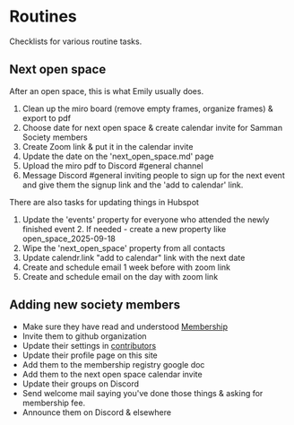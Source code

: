 # Routines

Checklists for various routine tasks.

## Next open space

After an open space, this is what Emily usually does.

1. Clean up the miro board (remove empty frames, organize frames) & export to pdf
2. Choose date for next open space & create calendar invite for Samman Society members
3. Create Zoom link & put it in the calendar invite
4. Update the date on the 'next_open_space.md' page
5. Upload the miro pdf to Discord #general channel
6. Message Discord #general inviting people to sign up for the next event and give them the signup link and the 'add to calendar' link.

There are also tasks for updating things in Hubspot

1. Update the 'events' property for everyone who attended the newly finished event 
   2. If needed - create a new property like open_space_2025-09-18
2. Wipe the 'next_open_space' property from all contacts 
3. Update calendr.link "add to calendar" link with the next date 
4. Create and schedule email 1 week before with zoom link 
5. Create and schedule email on the day with zoom link

## Adding new society members
* Make sure they have read and understood [Membership](https://sammancoaching.org/society/membership.html)
* Invite them to github organization
* Update their settings in [contributors](_data/contributors.yml)
* Update their profile page on this site
* Add them to the membership registry google doc
* Add them to the next open space calendar invite
* Update their groups on Discord
* Send welcome mail saying you've done those things & asking for membership fee.
* Announce them on Discord & elsewhere

